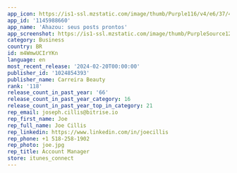```yaml
---
app_icon: https://is1-ssl.mzstatic.com/image/thumb/Purple116/v4/e6/37/40/e63740ae-6ff9-1638-06ba-37731fabcbff/AppIcon-0-0-1x_U007emarketing-0-7-0-0-85-220.png/1024x1024bb.png
app_id: '1145988660'
app_name: 'Ahazou: seus posts prontos'
app_screenshot: https://is1-ssl.mzstatic.com/image/thumb/PurpleSource126/v4/2e/ab/41/2eab41fb-ad0b-38bd-e9db-7c07a9ca009a/8e514be0-865a-4044-ba56-b6eec66ad686_iphone2-tela-1.jpg/1242x2688bb.png
category: Business
country: BR
id: m4WmwUCIrYKn
language: en
most_recent_release: '2024-02-20T00:00:00'
publisher_id: '1024854393'
publisher_name: Carreira Beauty
rank: '118'
release_count_in_past_year: '66'
release_count_in_past_year_category: 16
release_count_in_past_year_top_in_category: 21
rep_email: joseph.cillis@bitrise.io
rep_first_name: Joe
rep_full_name: Joe Cillis
rep_linkedin: https://www.linkedin.com/in/joecillis
rep_phone: +1 518-258-1902
rep_photo: joe.jpg
rep_title: Account Manager
store: itunes_connect
---
```

